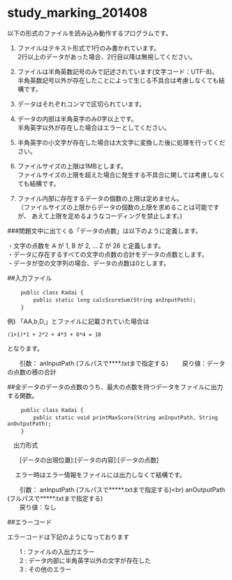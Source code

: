study_marking_201408
====================

以下の形式のファイルを読み込み動作するプログラムです。

1. ファイルはテキスト形式で1行のみ書かれています。  
  2行以上のデータがあった場合、2行目以降は無視してください。

2. ファイルは半角英数記号のみで記述されています(文字コード：UTF-8)。  
   半角英数記号以外が存在したことによって生じる不具合は考慮しなくても結構です。

3. データはそれぞれコンマで区切られています。

4. データの内部は半角英字のみ0字以上です。   
   半角英字以外が存在した場合はエラーとしてください。

5. 半角英字の小文字が存在した場合は大文字に変換した後に処理を行ってください。

6. ファイルサイズの上限は1MBとします。   
   ファイルサイズの上限を超えた場合に発生する不具合に関しては考慮しなくても結構です。

7. ファイル内部に存在するデータの個数の上限は定めません。   
  （ファイルサイズの上限からデータの個数の上限を求めることは可能ですが、
    あえて上限を定めるようなコーディングを禁止します。)  




###問題文中に出てくる「データの点数」は以下のように定義します。

 ・文字の点数を A が 1, B が 2, ... Z が 26 と定義します。<br>
 ・データに存在するすべての文字の点数の合計をデータの点数とします。<br>
 ・データが空の文字列の場合、データの点数は0とします。<br>


##入力ファイル
```
 　　public class Kadai {
 　　    public static long calcScoreSum(String anInputPath);
 　　}
```
   例)
   「AA,b,D,」とファイルに記載されていた場合は
    
    (1+1)*1 + 2*2 + 4*3 + 0*4 = 18

   となります。

 　　引数： anInputPath (フルパスで****.txtまで指定する)
 　　戻り値：データの点数の積の合計


 
##全データのデータの点数のうち、最大の点数を持つデータをファイルに出力する関数。
```
 　　public class Kadai {
 　　    public static void printMaxScore(String anInputPath, String anOutputPath);
 　　}
```
 　出力形式

 　　[データの出現位置]:[データの内容]:[データの点数]

　 エラー時はエラー情報をファイルには出力しなくて結構です。<br>

 　　引数： anInputPath  (フルパスで*****.txtまで指定する)<br)
            anOutputPath (フルパスで*****.txtまで指定する)<br>
 　　戻り値：なし


##エラーコード

  エラーコードは下記のようになっております

 　　1 : ファイルの入出力エラー<br>
 　　2 : データ内部に半角英字以外の文字が存在した<br>
 　　3 : その他のエラー

